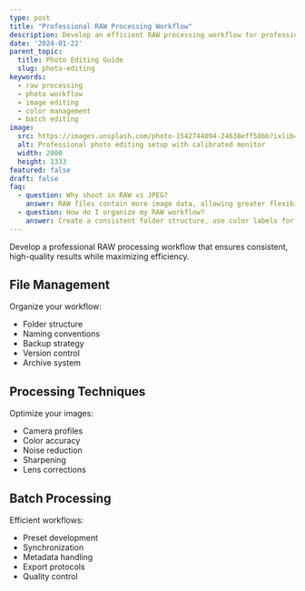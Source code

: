 ```yaml
---
type: post
title: "Professional RAW Processing Workflow"
description: Develop an efficient RAW processing workflow for professional results. Learn file management, color accuracy, and batch processing techniques.
date: '2024-01-22'
parent_topic:
  title: Photo Editing Guide
  slug: photo-editing
keywords:
  - raw processing
  - photo workflow
  - image editing
  - color management
  - batch editing
image:
  src: https://images.unsplash.com/photo-1542744094-24638eff58bb?ixlib=rb-4.0.3&q=80&w=2000&auto=format&fit=crop
  alt: Professional photo editing setup with calibrated monitor
  width: 2000
  height: 1333
featured: false
draft: false
faq:
  - question: Why shoot in RAW vs JPEG?
    answer: RAW files contain more image data, allowing greater flexibility in post-processing for exposure adjustment, white balance, and color grading without quality loss.
  - question: How do I organize my RAW workflow?
    answer: Create a consistent folder structure, use color labels for workflow stages, maintain backup copies, and develop a systematic approach to culling and editing.
---
```


Develop a professional RAW processing workflow that ensures consistent, high-quality results while maximizing efficiency.

## File Management

Organize your workflow:
- Folder structure
- Naming conventions
- Backup strategy
- Version control
- Archive system

## Processing Techniques

Optimize your images:
- Camera profiles
- Color accuracy
- Noise reduction
- Sharpening
- Lens corrections

## Batch Processing

Efficient workflows:
- Preset development
- Synchronization
- Metadata handling
- Export protocols
- Quality control

